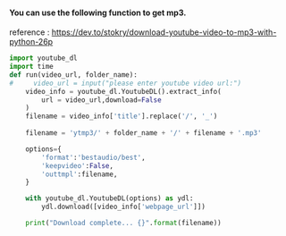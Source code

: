 #### You can use the following function to get mp3.
reference : https://dev.to/stokry/download-youtube-video-to-mp3-with-python-26p

```python
import youtube_dl
import time
def run(video_url, folder_name):
#     video_url = input("please enter youtube video url:")
    video_info = youtube_dl.YoutubeDL().extract_info(
        url = video_url,download=False
    )
    filename = video_info['title'].replace('/', '_')
    
    filename = 'ytmp3/' + folder_name + '/' + filename + '.mp3'

    options={
        'format':'bestaudio/best',
        'keepvideo':False,
        'outtmpl':filename,
    }

    with youtube_dl.YoutubeDL(options) as ydl:
        ydl.download([video_info['webpage_url']])

    print("Download complete... {}".format(filename))
 ```
